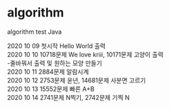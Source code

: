 # algorithm
algorithm test
Java

2020 10 09 첫시작  Hello World 출력 <br>
2020 10 10  10718문제 We love kriii, 10171문제 고양이  출력 <br>
-줄바꿔서 출력 및 원하는 모양 만들기 <br>
2020 10 11 2884문제 알람시계  <br>
2020 10 12 2753문제 윤년, 14681문제 사분면 고르기 <br>
2020 10 13 15552문제 빠른 A+B <br>
2020 10 14 2741문제 N찍기, 2742문제 기찍 N <br>
